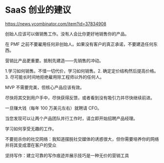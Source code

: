 # SaaS 创业的建议

https://news.ycombinator.com/item?id=37834908

创始人应该可以做销售工作。没有人会比你更好地销售你的产品。

在 PMF 之前不要雇用任何非创始人。如果没有客户的真正承诺，不要建造任何东西。

营销比产品更重要。抵制先建造——先销售的冲动。

1.学习如何销售。不惜一切代价，学习如何销售。2. 确定定价结构然后提高价格。3. 尽可能长时间地拒绝雇用除工程师以外的任何人。

MVP 不需要完美，但核心产品应该有效。

尽快将其交到用户手中，尽快获得反馈，或者看到没有吸引力并尽快继续前进。

一旦赚大钱（每年 100 万美元左右）就聘请 CFO。

当您发现可以让两个产品团队并行工作时，请立即开始招聘产品经理。

学习如何享受无趣的工作。

不要扼杀你的社交网络：我知道摆脱社交媒体的诱惑很大，但你需要培养你的网络并将其变成潜在客户的受众

坚持写作：建立可靠的写作痕迹并展示技巧是一种无价的营销工具